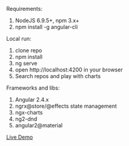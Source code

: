 Requirements:
  1. NodeJS 6.9.5+, npm 3.x+
  2. npm install -g angular-cli
  
Local run:
  1. clone repo
  2. npm install
  3. ng serve
  4. open http://localhost:4200 in your browser
  5. Search repos and play with charts
  
Frameworks and libs:
  1. Angular 2.4.x
  2. ngrx@store/@effects state management
  3. ngx-charts
  4. ng2-dnd
  5. angular2@material
  
[Live Demo](https://angular2-github.herokuapp.com/)